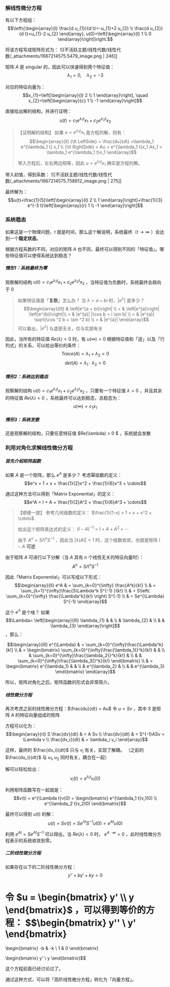
### 解线性微分方程
有以下方程组：
$$\left\{\begin{array}{l}
\frac{d u_{1}}{d t}=-u_{1}+2 u_{2} \\
\frac{d u_{2}}{d t}=u_{1}-2 u_{2}
\end{array}, u(0)=\left[\begin{array}{l}
1 \\
0
\end{array}\right]\right.$$


将该方程写成矩阵形式为：
![[不活跃主题/线性代数/线性代数/_attachments/1667214575.5479_image.png | 246]]

矩阵 $A$  是 singular 的，因此可以快速得到两个特征值：
$$\lambda_{1}=0, \quad \lambda_{2}=-3$$

对应的特征向量为：
$$x_{1}=\left[\begin{array}{l}
2 \\
1
\end{array}\right], \quad x_{2}=\left[\begin{array}{c}
1 \\
-1
\end{array}\right]$$

直接给出解的结构，并进行证明：
$$u(t) = c_1 e^{\lambda_1 t} x_1 + c_2 e^{\lambda_2 t} x_2$$

> 【证明解的结构】
> 如果 $u = e^{\lambda_1 t} x_1$  是方程的解，则有：
> $$\begin{array}{ll}
{\tt LeftSide} = \frac{du}{dt} =\lambda_1 e^{\lambda_1 t} x_1 \\
{\tt RightSide} = Au = e^{\lambda_1 t}x_1 Ax_1 = \lambda_1 e^{\lambda_1 t}x_1
\end{array}$$ 
> 
> 带入方程后，左右两边相等，因此 $u = e^{\lambda_1 t} x_1$  确实是方程的解。


带入初值，得到系数：
![[不活跃主题/线性代数/线性代数/_attachments/1667214575.758912_image.png | 275]]

最终解为：
$$u(t)=\frac{1}{5}\left[\begin{array}{l}
2 \\
1
\end{array}\right]+\frac{1}{3} e^{-3 t}\left[\begin{array}{r}
1 \\
-1
\end{array}\right]$$


### 系统稳态
如果这是一个物理问题，$t$  就是时间，那么这个解说明，系统最终（$t \to \infty$ ）会达到一个**稳定状态**。

根据方程系数的不同，对应的矩阵 $A$  也不同，最终可以得到不同的「特征值」。哪些特征值可以使得系统达到稳态？


##### 情形1：系统最终为零
观察解的结构 $u(t) = c_1 e^{\lambda_1 t} x_1 + c_2 e^{\lambda_2 t} x_2$ ，当特征值为负数时，系统最终会趋向于 $0$ 

> 如果特征值是「**复数**」怎么办？
> 当 $\lambda = a + bi$  时，$|e^{\lambda}|$  是多少？
> $$\begin{array}{lll}
& \left|e^{a + bi}\right| \\
= & \left|e^{a}\right| \left|e^{bi}\right|\\
= & |e^{a}| |\cos b + i \sin b| \\
= & |e^{a}| \sqrt{\cos ^2 b + \sin ^2 b} \\
= & |e^{a}|
\end{array}$$ 
> 可以看出，$|e^{\lambda}|$  与虚部无关，仅与实部有关


因此，当所有的特征值 $Re(\lambda) < 0$  时，有 $u(\infty) = 0$ 
根据特征值和「迹」以及「行列式」的关系，可以给出等价的条件：
$$Trace(A) = \lambda_1 + \lambda_2 < 0$$
$$det(A) = \lambda_1 \cdot \lambda_2 > 0$$ 


##### 情形2：系统达到稳态
观察解的结构 $u(t) = c_1 e^{\lambda_1 t} x_1 + c_2 e^{\lambda_2 t} x_2$ ，只要有一个特征值 $\lambda = 0$ ，并且其余的特征值 $Re(\lambda ) < 0$ ，系统最终可以达到稳态，且稳态为：
$$u(\infty) = c_1 x_1$$


##### 情形3：系统发散
还是观察解的结构，只要任意特征值 $Re(\lambda) > 0 $ ，系统就会发散


### 利用对角化求解线性微分方程


##### 首先介绍矩阵函数
如果 $A$  是一个矩阵，那么 $e^{A}$  是多少？
考虑幂级数的定义：
$$e^x = 1 + x + \frac{1}{2}x^2 + \frac{1}{6}x^3 + \cdots$$

通过这种方法可以得到「Matrix Exponential」的定义：
$$e^A = I + A + \frac{1}{2}A^2 + \frac{1}{6}A^3 + \cdots$$

> 【顺便一提】
> 参考几何级数的定义：
> $\frac{1}{1-x} = 1 + x + x^2 + \cdots$ 
> 
> 给出这个矩阵表达式的定义：
> $(I - A)^{-1} = I + A + A^2 + \cdots$ 
> 
> 由于 $A^n = S \Lambda ^n S^{-1}$ ，因此当 $|\lambda(A)| < 1$  时，这个级数收敛，也就是矩阵 $I - A$  **可逆**



由于矩阵 $A$  可进行以下分解（当 $A$  具有 $n$  个线性无关的特征向量时）：
$$A^n = S \Lambda ^n S^{-1}$$

因此「Matrix Exponential」可以写成以下形式：
$$\begin{array}{ll}
e^A & = \sum_{k=0}^{\infty} \frac{A^k}{k!} \\
& = \sum_{k=1}^{\infty}\frac{S\Lambda^k S^{-1} }{k!} \\
& = S\left( \sum_{k=0}^{\infty} \frac{\Lambda^k}{k!}  \right) S^{-1} \\
& = Se^{\Lambda} S^{-1}
\end{array}$$

这个 $e^\Lambda$  是个啥？
如果 $$\Lambda=
\left[\begin{array}{lll}
\lambda_{1} & & \\
& \lambda_{2} & \\
& & \lambda_{3}
\end{array}\right]$$ ，那么：

$$\begin{array}{lll}
e^{\Lambda} & = \sum_{k=0}^{\infty}\frac{\Lambda^k}{k!} \\
& =
\begin{bmatrix}
\sum_{k=0}^{\infty}\frac{\lambda_1{}^k}{k!} & & \\
& \sum_{k=0}^{\infty}\frac{\lambda_2{}^k}{k!} & \\
& & \sum_{k=0}^{\infty}\frac{\lambda_3{}^k}{k!}
\end{bmatrix} \\
& =
\begin{bmatrix}
e^{\lambda_1} & & \\
& e^{\lambda_2} & \\
& & e^{\lambda_3}
\end{bmatrix}
\end{array}$$

所以，矩阵对角化之后，矩阵函数的形式会非常简介。


##### 线性微分方程
再次考虑之前的线性微分方程：$\frac{du}{dt} = Au$ 
令 $u = Sv$ ，其中 $S$  是矩阵 $A$  的特征向量组成的矩阵

方程可以化为：
$$\begin{array}{rl}
S \frac{dv}{dt}  & = A Sv \\
\frac{dv}{dt} & = S^{-1}ASv = \Lambda v \\
\frac{dv_i}{dt} & = \lambda_i v_i
\end{array}$$

这样，最终的 $\frac{dv_i}{dt}$  只与 $v_i$  有关，实现了解耦。
（之前的 $\frac{du_i}{dt}$  与 $u_1, u_2$  同时有关，耦合在一起）

解可以轻松给出：
$$v_i(t) = e^{\lambda_i t}v_i(0)$$

利用矩阵函数写在一起就是：
$$v(t) = e^{\Lambda t}v(0) = 
\begin{bmatrix}
e^{\lambda_1 t}v_1(0) \\
e^{\lambda_2 t}v_2(0)
\end{bmatrix}$$

最终可以得到 $u(t)$  的解：
$$u(t) = Sv(t) = S e^{\Lambda t} S^{-1} u(0) = e^{A t} u(0)$$

利用 $e^{A t} = S e^{\Lambda t} S^{-1}$  可以得出，当 $Re(\lambda) < 0$  时， $e^{A \cdot \infty} = 0$ ，此时线性微分方程表示的系统收敛到零。


##### 二阶线性微分方程
如果存在以下的二阶线性微分方程：
$$y'' + by' + ky = 0$$

令 $u = \begin{bmatrix}
y' \\ y
\end{bmatrix}$ ，可以得到等价的方程：
$$\begin{bmatrix} 
y'' \\ y'
\end{bmatrix}
=
\begin{bmatrix} 
-b & -k \\ 1 & 0
\end{bmatrix}

\begin{bmatrix} 
y' \\ y
\end{bmatrix}$$

这个方程前面已经讨论过了。

通过这种方式，可以将「高阶线性微分方程」转化为「向量方程」。


